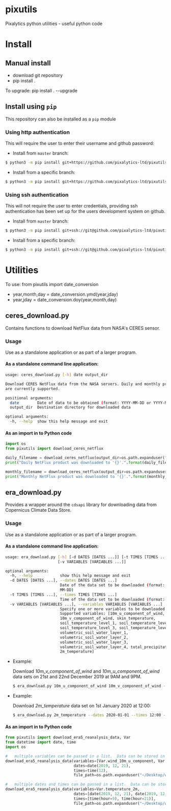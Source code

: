 # pixutils
Pixalytics python utilities - useful python code

# Install

## Manual install
- download git repository
- pip install .

To upgrade: pip install . --upgrade

## Install using `pip`

This repository can also be installed as a `pip` module

### Using http authentication

This will require the user to enter their username and github password:

- Install from `master` branch: 
```bash
$ python3 -m pip install git+https://github.com/pixalytics-ltd/pixutils.git
```
- Install from a specific branch:
```bash
$ python3 -m pip install git+https://github.com/pixalytics-ltd/pixutils.git@feature/7
```
 
### Using ssh authentication

This will not require the user to enter credentials, providing ssh authentication has been set up for the users
 development system on github.

- Install from `master` branch: 
```bash
$ python3 -m pip install git+ssh://git@github.com/pixalytics-ltd/pixutils.git
``` 

- Install from a specific branch:
```bash
$ python3 -m pip install git+ssh://git@github.com/pixalytics-ltd/pixutils.git@feature/7
```


# Utilities

To use: from pixutils import date_conversion
- year,month,day = date_conversion.ymd(year,jday)
- year,jday = date_conversion.doy(year,month,day)

## ceres_download.py

Contains functions to download NetFlux data from NASA's CERES sensor.

### Usage

Use as a standalone application or as part of a larger program.

#### As a standalone command line application:
```bash
usage: ceres_download.py [-h] date output_dir

Download CERES NetFlux data from the NASA servers. Daily and monthly products
are currently supported.

positional arguments:
  date        Date of data to be obtained (format: YYYY-MM-DD or YYYY-MM)
  output_dir  Destination directory for downloaded data

optional arguments:
  -h, --help  show this help message and exit
```

#### As an import in to Python code
```python
import os
from pixutils import download_ceres_netflux

daily_filename = download_ceres_netflux(output_dir=os.path.expanduser("~"), year=2020, month=1, day=1)
print("Daily NetFlux product was downloaded to '{}'.".format(daily_filename))

monthly_filename = download_ceres_netflux(output_dir=os.path.expanduser("~"), year=2020, month=1)
print("Monthly NetFlux product was downloaded to '{}'.".format(monthly_filename))
```

## era_download.py

Provides a wrapper around the `cdsapi` library for downloading data from Copernicus Climate Data Store.

### Usage

Use as a standalone application or as part of a larger program.

#### As a standalone command line application:

```bash
usage: era_download.py [-h] [-d DATES [DATES ...]] [-t TIMES [TIMES ...]]
                       [-v VARIABLES [VARIABLES ...]]

optional arguments:
  -h, --help            show this help message and exit
  -d DATES [DATES ...], --dates DATES [DATES ...]
                        Date of the data set to be downloaded (format: YYYY-
                        MM-DD)
  -t TIMES [TIMES ...], --times TIMES [TIMES ...]
                        Time of the data set to be downloaded (format: HH:MM)
  -v VARIABLES [VARIABLES ...], --variables VARIABLES [VARIABLES ...]
                        Specify one or more variables to be downloaded.
                        Supported variables: [10m_u_component_of_wind,
                        10m_v_component_of_wind, skin_temperature,
                        soil_temperature_level_1, soil_temperature_level_2,
                        soil_temperature_level_3, soil_temperature_level_4,
                        volumetric_soil_water_layer_1,
                        volumetric_soil_water_layer_2,
                        volumetric_soil_water_layer_3,
                        volumetric_soil_water_layer_4, total_precipitation,
                        2m_temperature]
```

* Example:

  Download *10m_v_component_of_wind* and *10m_u_component_of_wind* data sets on 21st and 22nd December 2019 at 9AM
 and 9PM.  
  ```bash
  $ era_download.py 10m_u_component_of_wind 10m_v_component_of_wind --dates 2019-12-21 2019-12-22 --times 09:00 21:00 --out_file "~/wind_speed.grib"
  ```

* Example:

  Download *2m_temperature* data set on 1st January 2020 at 12:00:
  ```bash
  $ era_download.py 2m_temperature --dates 2020-01-01 --times 12:00 --out_file "~/2m_temp.nc"
  ```

#### As an import in to Python code
```python
from pixutils import download_era5_reanalysis_data, Var
from datetime import date, time
import os

#   multiple variables can be passed in a list.  Data can be stored in 'grib' files.
download_era5_reanalysis_data(variables=[Var.wind_10m_u_component, Var.wind_10m_v_component],
                              dates=date(2019, 12, 21),
                              times=time(12),
                              file_path=os.path.expanduser("~/Desktop/wind_speed.grib"))

#   multiple dates and times can be passed in a list.  Data can be stored in 'netcdf' files.
download_era5_reanalysis_data(variables=Var.temperature_2m,
                              dates=[date(2019, 12, 21), date(2019, 12, 22)],
                              times=[time(hour=9), time(hour=21)],
                              file_path=os.path.expanduser("~/Desktop/wind_speed.nc"))
```